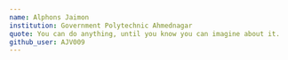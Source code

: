 ```yaml
---
name: Alphons Jaimon
institution: Government Polytechnic Ahmednagar
quote: You can do anything, until you know you can imagine about it.
github_user: AJV009
---
```


